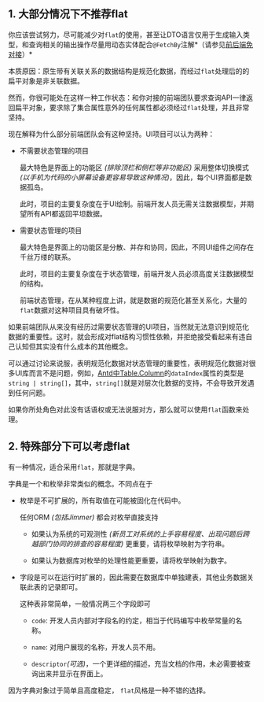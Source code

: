 ## 1. 大部分情况下不推荐flat

你应该尝试努力，尽可能减少对`flat`的使用，甚至让DTO语言仅用于生成输入类型，和查询相关的输出操作尽量用动态实体配合`@FetchBy`注解*（请参见[前后端免对接](../../spring/client)）*

本质原因：原生带有关联关系的数据结构是规范化数据，而经过`flat`处理后的的扁平对象是非关联数据。

然而，你很可能处在这样一种工作状态：和你对接的前端团队要求查询API一律返回扁平对象，要求除了集合属性意外的任何属性都必须经过`flat`处理，并且非常坚持。

现在解释为什么部分前端团队会有这种坚持。UI项目可以认为两种：

-   不需要状态管理的项目

    最大特色是界面上的功能区 *(排除顶栏和侧栏等非功能区)* 采用整体切换模式 *(以手机为代码的小屏幕设备更容易导致这种情况)*，因此，每个UI界面都是数据孤岛。

    此时，项目的主要复杂度在于UI绘制。前端开发人员无需关注数据模型，并期望所有API都返回平坦数据。

-   需要状态管理的项目

    最大特色是界面上的功能区是分散、并存和协同，因此，不同UI组件之间存在千丝万缕的联系。

    此时，项目的主要复杂度在于状态管理，前端开发人员必须高度关注数据模型的结构。

    前端状态管理，在从某种程度上讲，就是数据的规范化甚至关系化，大量的`flat`数据对这种项目具有破坏性。

如果前端团队从来没有经历过需要状态管理的UI项目，当然就无法意识到规范化数据的重要性。这时，就会形成对flat结构习惯性依赖，并拒绝接受看起来有违自己认知但其实没有什么成本的其他概念。

可以通过讨论来说服，表明规范化数据对状态管理的重要性，表明规范化数据对很多UI库而言不是问题，例如，[Antd中Table.Column](https://ant.design/components/table#column)的`dataIndex`属性的类型是`string | string[]`，其中，`string[]`就是对层次化数据的支持，不会导致开发遇到任何问题。

如果你所处角色对此没有话语权或无法说服对方，那么就可以使用`flat`函数来处理。

## 2. 特殊部分下可以考虑flat

有一种情况，适合采用`flat`，那就是字典。

字典是一个和枚举非常类似的概念。不同点在于

-   枚举是不可扩展的，所有取值在可能被固化在代码中。

    任何ORM *(包括Jimmer)* 都会对枚举直接支持

    -   如果认为系统的可观测性 *(新员工对系统的上手容易程度、出现问题后跨越部门协同的排查的容易程度)* 更重要，请将枚举映射为字符串。

    -   如果认为数据库对枚举的处理性能更重要，请将枚举映射为数字。

-   字段是可以在运行时扩展的，因此需要在数据库中单独建表，其他业务数据关联此表的记录即可。

    这种表非常简单，一般情况两三个字段即可

    -   `code`: 开发人员内部对字段名的约定，相当于代码编写中枚举常量的名称。

    -   `name`: 对用户展现的名称，开发人员不用。

    -   `descriptor`*(可选)*，一个更详细的描述，充当文档的作用，未必需要被查询出来并显示在界面上。

因为字典对象过于简单且高度稳定， `flat`风格是一种不错的选择。